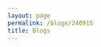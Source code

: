 ```yaml
---
layout: page
permalink: /blogs/240915
title: Blogs
---
```


<style>
  /* 定义两种字体 */
  @font-face {
    font-family: 'TitleFont';  /* 标题字体 */
    src: url('/assets/fonts/SMILEYSANS.TTF') format('truetype');
  }

  @font-face {
    font-family: 'BodyFont';  /* 正文字体 */
    src: url('/assets/fonts/DENG.TTF') format('truetype');
  }

  

  /* 正文字体设置 */
  body {
    font-family: 'BodyFont', sans-serif;  /* 正文使用BodyFont */
  }
  p {
    font-family: 'BodyFont', sans-serif;  /* 正文使用BodyFont */
    margin-top: 15px;  /* 设置段落顶部间距，例如15px */
    margin-bottom: 23px;  /* 设置段落底部间距，例如15px */
    }
  h1 {
    font-size:50px;
  }
  h2 {
    font-size:40px;
  }
    
/* 设置 blockquote 和 q 的字体 */
  blockquote {font-weight: normal;
    font-family: 'TitleFont', sans-serif;  /* 引用使用BodyFont */
    /* font-style: italic;  设置引用的字体样式为斜体 */
    border-left: 5px solid #ccc;  /* 添加左边框以突出显示引用 */
    margin: 0em 0.3em;  /* 设置引用的上下外边距 */
    padding: 0.01px 1.5em;  /* 设置引用的内边距 */
  }

  q {
    font-family: 'TitleFont', sans-serif;  /* 短引用使用BodyFont */
    quotes: "“" "”" "‘" "’";  /* 设置引号样式 */
  }
</style>

